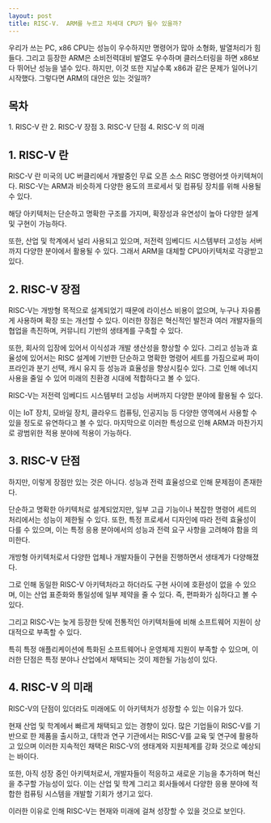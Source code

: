 ```yaml
---
layout: post
title: RISC-V.  ARM를 누르고 차세대 CPU가 될수 있을까?  
---
```


우리가 쓰는 PC, x86 CPU는 성능이 우수하지만 명령어가 많아 소형화, 발열처리가 힘들다. 그리고 등장한 ARM은 소비전력대비 발열도 우수하며 클러스터링을 하면 x86보다 뛰어난 성능을 낼수 있다. 하지만, 이것 또한 지날수록 x86과 같은 문제가 일어나기 시작했다. 그렇다면 ARM의 대안은 있는 것일까?

<h2>목차</h2>
1. RISC-V 란
2. RISC-V 장점
3. RISC-V 단점
4. RISC-V 의 미래


<h2>1. RISC-V 란</h2>
RISC-V 란 미국의 UC 버클리에서 개발중인 무료 오픈 소스 RISC 명령어셋 아키텍쳐이다. 
RISC-V는 ARM과 비슷하게 다양한 용도의 프로세서 및 컴퓨팅 장치를 위해 사용될 수 있다. 

해당 아키텍처는 단순하고 명확한 구조를 가지며, 확장성과 유연성이 높아 다양한 설계 및 구현이 가능하다. 

또한, 산업 및 학계에서 널리 사용되고 있으며, 저전력 임베디드 시스템부터 고성능 서버까지 다양한 분야에서 활용될 수 있다. 그래서 ARM을 대체할 CPU아키텍처로 각광받고 있다.



<h2>2. RISC-V 장점</h2>
RISC-V는 개방형 목적으로 설계되었기 때문에 라이선스 비용이 없으며, 누구나 자유롭게 사용하며 확장 또는 개선할 수 있다. 
이러한 장점은 혁신적인 발전과 여러 개발자들의 협업을 촉진하며, 커뮤니티 기반의 생태계를 구축할 수 있다. 

또한, 회사의 입장에 있어서 이식성과 개발 생산성을 향상할 수 있다. 
그리고 성능과 효율성에 있어서는 RISC 설계에 기반한 단순하고 명확한 명령어 세트를 가짐으로써 파이프라인과 분기 선택, 캐시 유지 등 성능과 효율성을 향상시킬수 있다. 그로 인해 에너지사용을 줄일 수 있어 미래의 친환경 시대에 적합하다고 볼 수 있다. 

RISC-V는 저전력 임베디드 시스템부터 고성능 서버까지 다양한 분야에 활용될 수 있다. 

이는 IoT 장치, 모바일 장치, 클라우드 컴퓨팅, 인공지능 등 다양한 영역에서 사용할 수 있을 정도로 유연하다고 볼 수 있다. 마지막으로 이러한 특성으로 인해 ARM과 마찬가지로 광범위한 적용 분야에 적용이 가능하다.



<h2>3. RISC-V 단점</h2> 
하지만, 이렇게 장점만 있는 것은 아니다.
성능과 전력 효율성으로 인해 문제점이 존재한다. 

단순하고 명확한 아키텍처로 설계되었지만, 일부 고급 기능이나 복잡한 명령어 세트의 처리에서는 성능이 제한될 수 있다. 또한, 특정 프로세서 디자인에 따라 전력 효율성이 다를 수 있으며, 이는 특정 응용 분야에서의 성능과 전력 요구 사항을 고려해야 함을 의미한다.

개방형 아키텍처로서 다양한 업체나 개발자들이 구현을 진행하면서 생태계가 다양해졌다. 

그로 인해 동일한 RISC-V 아키텍처라고 하더라도 구현 사이에 호환성이 없을 수 있으며, 이는 산업 표준화와 통일성에 일부 제약을 줄 수 있다. 즉, 편파화가 심하다고 볼 수 있다. 

그리고 RISC-V는 늦게 등장한 탓에 전통적인 아키텍처들에 비해 소프트웨어 지원이 상대적으로 부족할 수 있다. 

특히 특정 애플리케이션에 특화된 소프트웨어나 운영체제 지원이 부족할 수 있으며, 이러한 단점은 특정 분야나 산업에서 채택되는 것이 제한될 가능성이 있다.




<h2>4. RISC-V 의 미래</h2> 
RISC-V의 단점이 있더라도 미래에도 이 아키텍처가 성장할 수 있는 이유가 있다.

현재 산업 및 학계에서 빠르게 채택되고 있는 경향이 있다. 많은 기업들이 RISC-V를 기반으로 한 제품을 출시하고, 대학과 연구 기관에서는 RISC-V를 교육 및 연구에 활용하고 있으며 이러한 지속적인 채택은 RISC-V의 생태계와 지원체계를 강화 것으로 예상되는 바이다.

또한, 아직 성장 중인 아키텍처로서, 개발자들이 적응하고 새로운 기능을 추가하며 혁신을 추구할 가능성이 있다. 이는 산업 및 학계 그리고 회사들에서 다양한 응용 분야에 적합한 컴퓨팅 시스템을 개발할 기회가 생기고 있다.

이러한 이유로 인해 RISC-V는 현재와 미래에 걸쳐 성장할 수 있을 것으로 보인다.